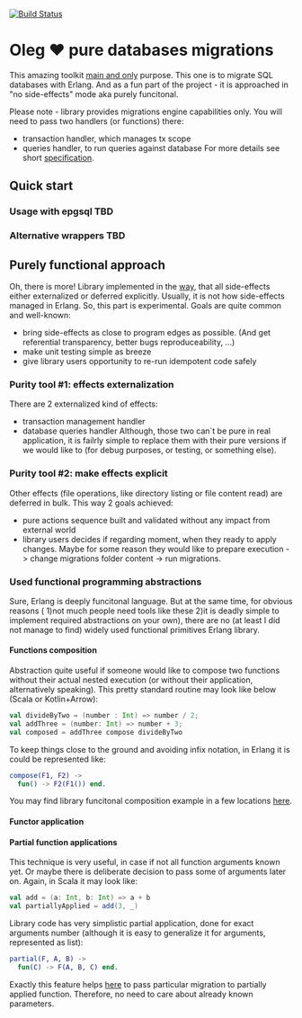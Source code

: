 [![Build Status](https://travis-ci.org/bearmug/oleg-migrations.svg?branch=master)](https://travis-ci.org/bearmug/oleg-migrations)

# Oleg ❤ pure databases migrations
This amazing toolkit [main and only](https://en.wikipedia.org/wiki/Unix_philosophy)
purpose. This one is to migrate SQL databases with Erlang. And as a fun
part of the project - it is approached in "no side-effects" mode aka
purely funcitonal.

Please note - library provides migrations engine capabilities only. You
will need to pass two handlers (or functions) there:
 * transaction handler, which manages tx scope
 * queries handler, to run queries against database
For more details see short [specification](https://github.com/bearmug/oleg-migrations/blob/master/src/oleg_engine.erl#L7).

## Quick start
### Usage with epgsql TBD
### Alternative wrappers TBD

## Purely functional approach
Oh, there is more! Library implemented in the [way](https://en.wikipedia.org/wiki/Pure_function),
that all side-effects either externalized or deferred explicitly. Usually,
it is not how side-effects managed in Erlang. So, this part is experimental.
Goals are quite common and well-known:
 * bring side-effects as close to program edges as possible. (And get
 referential transparency, better bugs reproduceability, ...)
 * make unit testing simple as breeze
 * give library users opportunity to re-run idempotent code safely

### Purity tool #1: effects externalization
There are 2 externalized kind of effects:
 * transaction management handler
 * database queries handler
Although, those two can`t be pure in real application, it is failrly
simple to replace them with their pure versions if we would like to
(for debug purposes, or testing, or something else).

### Purity tool #2: make effects explicit
Other effects (file operations, like directory listing or file content
read) are deferred in bulk. This way 2 goals achieved:
 * pure actions sequence built and validated without any impact from
 external world
 * library users decides if regarding moment, when they ready to apply
 changes. Maybe for some reason they would like to prepare execution ->
 change migrations folder content -> run migrations.

### Used functional programming abstractions
Sure, Erlang is deeply funcitonal language. But at the same time, for
obvious reasons ( 1)not much people need tools like these 2)it is deadly
 simple to implement required abstractions on your own), there are no
(at least I did not manage to find) widely used functional primitives
Erlang library.

#### Functions composition
Abstraction quite useful if someone would like to compose two functions
without their actual nested execution (or without their application,
alternatively speaking). This pretty standard routine may look like below
(Scala or Kotlin+Arrow):
```scala
val divideByTwo = (number : Int) => number / 2;
val addThree = (number: Int) => number + 3;
val composed = addThree compose divideByTwo
```
To keep things close to the ground and avoiding infix notation, in
Erlang it is could be represented like:
```erlang
compose(F1, F2) ->
  fun() -> F2(F1()) end.
```
You may find library funcitonal composition example in a few locations
[here](https://github.com/bearmug/oleg-migrations/blob/make-engine-free-of-side-effects/src/oleg_engine.erl#L36).

#### Functor application
#### Partial function applications
This technique is very useful, in case if not all function arguments
known yet. Or maybe there is deliberate decision to pass some of arguments
later on. Again, in Scala it may look like:
```scala
val add = (a: Int, b: Int) => a + b
val partiallyApplied = add(3, _)
```
Library code has very simplistic partial application, done for exact
arguments number (although it is easy to generalize it for arguments,
represented as list):
```erlang
partial(F, A, B) ->
  fun(C) -> F(A, B, C) end.
```
Exactly this feature helps [here](https://github.com/bearmug/oleg-migrations/blob/make-engine-free-of-side-effects/src/oleg_engine.erl#L19)
to pass particular migration to partially applied function. Therefore,
no need to care about already known parameters. 